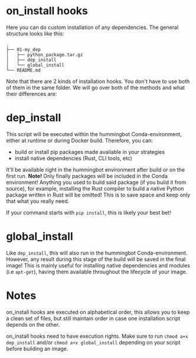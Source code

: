 # on_install hooks

Here you can do custom installation of any dependencies. The general structure looks like this:

```
.
├── 01-my_dep
│   ├── python_package.tar.gz
│   ├── dep_install
│   └── global_install
└── README.md
```

Note that there are 2 kinds of installation hooks. You don't have to use both of them in the same folder. We will go over both of the methods and what their differences are:

# dep_install

This script will be executed within the hummingbot Conda-environment, either at runtime or during Docker build. Therefore, you can:

- build or install pip packages made available in your strategies
- install native dependencies (Rust, CLI tools, etc)


It'll be available right in the hummingbot environment after build or on the first run.
**Note!** Only finally packages will be included in the Conda environment! Anything you used to build said package (if you build it from source), for example, installing the Rust compiler to build a native Python package written in Rust will be omitted! This is to save space and keep only that what you really need.

If your command starts with `pip install`, this is likely your best bet!

# global_install

Like `dep_install`, this will also run in the hummingbot Conda-environment. However, any result during this stage of the build will be saved in the final image! This is mainly useful for installing native dependencies and modules (i.e `apt-get`), having them available throughout the lifecycle of your image.

# Notes

on_install hooks are executed on alphabetical order, this allows you to keep a clean set of files, but still maintain order in case one installation script depends on the other.

on_install hooks need to have execution rights. Make sure to run `chmod a+x dep_install` and/or `chmod a+x global_install` depending on your script before building an image.